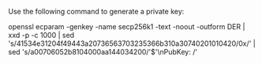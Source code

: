 Use the following command to generate a private key:

openssl ecparam -genkey -name secp256k1 -text -noout -outform DER | xxd -p -c 1000 | sed 's/41534e31204f49443a20736563703235366b310a30740201010420/0x/' | sed 's/a00706052b8104000aa144034200/\'$'\nPubKey: /'
